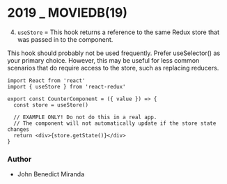 # 2019 _ MOVIEDB(19) 


4. `useStore` = This hook returns a reference to the same Redux store that was passed in to the <Provider> component.

This hook should probably not be used frequently. Prefer useSelector() as your primary choice. However, this may be useful for less common scenarios that do require access to the store, such as replacing reducers.

```
import React from 'react'
import { useStore } from 'react-redux'

export const CounterComponent = ({ value }) => {
  const store = useStore()

  // EXAMPLE ONLY! Do not do this in a real app.
  // The component will not automatically update if the store state changes
  return <div>{store.getState()}</div>
}

```






### Author
- John Benedict Miranda
